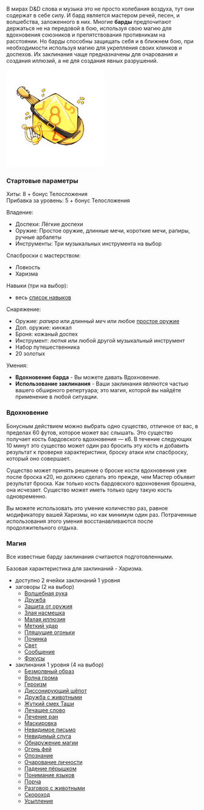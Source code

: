В мирах D&D слова и музыка это не просто колебания воздуха, тут они содержат в себе силу. И бард является мастером речей, песен, и волшебства, заложенного в них.
Многие **барды** предпочитают держаться не на передовой в бою, используя свою магию для вдохновения союзников и препятствования противникам на расстоянии. Но барды способны защищать себя и в ближнем бою, при необходимости используя магию для укрепления своих клинков и доспехов. Их заклинания чаще предназначены для очарования и создания иллюзий, а не для создания явных разрушений.

![класс|150](/Img/bard.png)
### Стартовые параметры
Хиты: 8 + бонус Телосложения<br>
Прибавка за уровень: 5 + бонус Телосложения

Владение:
- Доспехи: Лёгкие доспехи
- Оружие: Простое оружие, длинные мечи, короткие мечи, рапиры, ручные арбалеты
- Инструменты: Три музыкальных инструмента на выбор

Спасброски с мастерством:
- Ловкость
- Харизма

Навыки (три на выбор):
- весь [список навыков](../Навыки.md)

Снаряжение:
- Оружие: *рапира* или *длинный меч* или любое [простое оружие](<../Владение оружием.md>)
- Доп. оружие: кинжал
- Броня: кожаный доспех
- Инструмент: *лютня* или любой другой музыкальный инструмент
- Набор путешественника
- 20 золотых

Умения:
- **Вдохновение барда** - Вы можете давать Вдохновение.
- **Использование заклинания** - Ваши заклинания являются частью вашего обширного репертуара; это магия, которой вы найдёте применение в любой ситуации.

### Вдохновение
Бонусным действием можно выбрать одно существо, отличное от вас, в пределах 60 футов, которое может вас слышать. Это существо получает кость бардовского вдохновения — к6. В течение следующих 10 минут это существо может один раз бросить эту кость и добавить результат к проверке характеристики, броску атаки или спасброску, который оно совершает. 

Существо может принять решение о броске кости вдохновения уже после броска к20, но должно сделать это прежде, чем Мастер объявит результат броска. Как только кость бардовского вдохновения брошена, она исчезает. Существо может иметь только одну такую кость одновременно. 

Вы можете использовать это умение количество раз, равное модификатору вашей Харизмы, но как минимум один раз. Потраченные использования этого умения восстанавливаются после продолжительного отдыха.

### Магия
Все известные барду заклинания считаются подготовленными. 

Базовая характеристика для заклинаний - Харизма.

- доступно 2 ячейки заклинаний 1 уровня
- заговоры (2 на выбор)
	- [Волшебная рука](</Правила/Магия/Волшебная рука.md>)
	- [Дружба](</Правила/Магия/Дружба.md>)
	- [Защита от оружия](</Правила/Магия/Защита от оружия.md>)
	- [Злая насмешка](</Правила/Магия/Злая насмешка.md>)
	- [Малая иллюзия](</Правила/Магия/Малая иллюзия.md>)
	- [Меткий удар](</Правила/Магия/Меткий удар.md>)
	- [Пляшущие огоньки](</Правила/Магия/Пляшущие огоньки.md>)
	- [Починка](</Правила/Магия/Починка.md>)
	- [Свет](</Правила/Магия/Свет.md>)
	- [Сообщение](</Правила/Магия/Сообщение.md>)
	- [Фокусы](</Правила/Магия/Фокусы.md>)
- заклинания 1 уровня (4 на выбор)
	- [Безмолвный образ](</Правила/Магия/Безмолвный образ.md>)
	- [Волна грома](</Правила/Магия/Волна грома.md>)
	- [Героизм](</Правила/Магия/Героизм.md>)
	- [Диссонирующий шёпот](</Правила/Магия/Диссонирующий шёпот.md>)
	- [Дружба с животными](</Правила/Магия/Дружба с животными.md>)
	- [Жуткий смех Таши](</Правила/Магия/Жуткий смех Таши.md>)
	- [Лечащее слово](</Правила/Магия/Лечащее слово.md>)
	- [Лечение ран](</Правила/Магия/Лечение ран.md>)
	- [Маскировка](</Правила/Магия/Маскировка.md>)
	- [Невидимое письмо](</Правила/Магия/Невидимое письмо.md>)
	- [Невидимый слуга](</Правила/Магия/Невидимый слуга.md>)
	- [Обнаружение магии](</Правила/Магия/Обнаружение магии.md>)
	- [Огонь фей](</Правила/Магия/Огонь фей.md>)
	- [Опознание](</Правила/Магия/Опознание.md>)
	- [Очарование личности](</Правила/Магия/Очарование личности.md>)
	- [Падение пёрышком](</Правила/Магия/Падение пёрышком.md>)
	- [Понимание языков](</Правила/Магия/Понимание языков.md>)
	- [Порча](</Правила/Магия/Порча.md>)
	- [Разговор с животными](</Правила/Магия/Разговор с животными.md>)
	- [Скороход](</Правила/Магия/Скороход.md>)
	- [Усыпление](</Правила/Магия/Усыпление.md>)